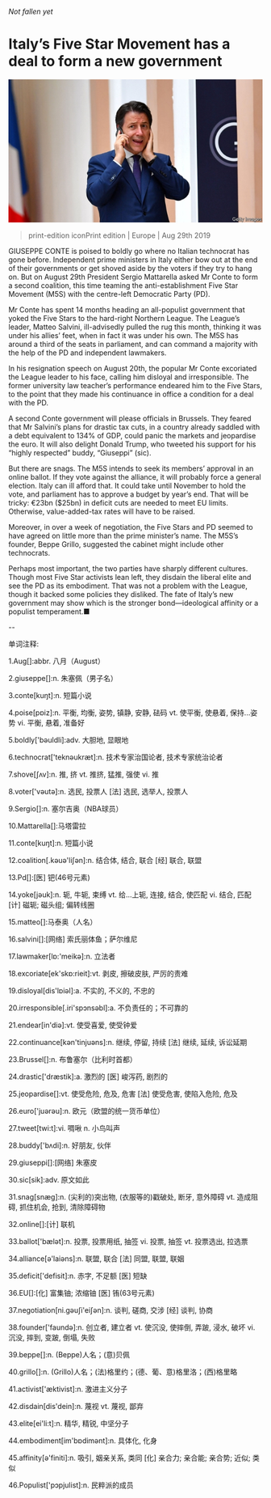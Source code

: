 ###### Not fallen yet

# Italy’s Five Star Movement has a deal to form a new government 

![image](images/20190831_eup002.jpg) 

> print-edition iconPrint edition | Europe | Aug 29th 2019 

GIUSEPPE CONTE is poised to boldly go where no Italian technocrat has gone before. Independent prime ministers in Italy either bow out at the end of their governments or get shoved aside by the voters if they try to hang on. But on August 29th President Sergio Mattarella asked Mr Conte to form a second coalition, this time teaming the anti-establishment Five Star Movement (M5S) with the centre-left Democratic Party (PD). 

Mr Conte has spent 14 months heading an all-populist government that yoked the Five Stars to the hard-right Northern League. The League’s leader, Matteo Salvini, ill-advisedly pulled the rug this month, thinking it was under his allies’ feet, when in fact it was under his own. The M5S has around a third of the seats in parliament, and can command a majority with the help of the PD and independent lawmakers. 

In his resignation speech on August 20th, the popular Mr Conte excoriated the League leader to his face, calling him disloyal and irresponsible. The former university law teacher’s performance endeared him to the Five Stars, to the point that they made his continuance in office a condition for a deal with the PD. 

A second Conte government will please officials in Brussels. They feared that Mr Salvini’s plans for drastic tax cuts, in a country already saddled with a debt equivalent to 134% of GDP, could panic the markets and jeopardise the euro. It will also delight Donald Trump, who tweeted his support for his “highly respected” buddy, “Giuseppi” (sic). 

But there are snags. The M5S intends to seek its members’ approval in an online ballot. If they vote against the alliance, it will probably force a general election. Italy can ill afford that. It could take until November to hold the vote, and parliament has to approve a budget by year’s end. That will be tricky: €23bn ($25bn) in deficit cuts are needed to meet EU limits. Otherwise, value-added-tax rates will have to be raised. 

Moreover, in over a week of negotiation, the Five Stars and PD seemed to have agreed on little more than the prime minister’s name. The M5S’s founder, Beppe Grillo, suggested the cabinet might include other technocrats. 

Perhaps most important, the two parties have sharply different cultures. Though most Five Star activists lean left, they disdain the liberal elite and see the PD as its embodiment. That was not a problem with the League, though it backed some policies they disliked. The fate of Italy’s new government may show which is the stronger bond—ideological affinity or a populist temperament.■ 

-- 

 单词注释:

1.Aug[]:abbr. 八月（August） 

2.giuseppe[]:n. 朱塞佩（男子名） 

3.conte[kuŋt]:n. 短篇小说 

4.poise[pɒiz]:n. 平衡, 均衡, 姿势, 镇静, 安静, 砝码 vt. 使平衡, 使悬着, 保持...姿势 vi. 平衡, 悬着, 准备好 

5.boldly['bәuldli]:adv. 大胆地, 显眼地 

6.technocrat['teknәukræt]:n. 技术专家治国论者, 技术专家统治论者 

7.shove[ʃʌv]:n. 推, 挤 vt. 推挤, 猛推, 强使 vi. 推 

8.voter['vәutә]:n. 选民, 投票人 [法] 选民, 选举人, 投票人 

9.Sergio[]:n. 塞尔吉奥（NBA球员） 

10.Mattarella[]:马塔雷拉 

11.conte[kuŋt]:n. 短篇小说 

12.coalition[.kәuә'liʃәn]:n. 结合体, 结合, 联合 [经] 联合, 联盟 

13.Pd[]:[医] 钯(46号元素) 

14.yoke[jәuk]:n. 轭, 牛轭, 束缚 vt. 给...上轭, 连接, 结合, 使匹配 vi. 结合, 匹配 [计] 磁轭; 磁头组; 偏转线圈 

15.matteo[]:马泰奥（人名） 

16.salvini[]:[网络] 索氏丽体鱼；萨尔维尼 

17.lawmaker[lɒ:'meikә]:n. 立法者 

18.excoriate[ek'skɒ:rieit]:vt. 剥皮, 擦破皮肤, 严厉的责难 

19.disloyal[dis'lɒiәl]:a. 不实的, 不义的, 不忠的 

20.irresponsible[.iri'spɔnsәbl]:a. 不负责任的；不可靠的 

21.endear[in'diә]:vt. 使受喜爱, 使受钟爱 

22.continuance[kәn'tinjuәns]:n. 继续, 停留, 持续 [法] 继续, 延续, 诉讼延期 

23.Brussel[]:n. 布鲁塞尔（比利时首都） 

24.drastic['dræstik]:a. 激烈的 [医] 峻泻药, 剧烈的 

25.jeopardise[]:vt. 使受危险, 危及, 危害 [法] 使受危害, 使陷入危险, 危及 

26.euro['juәrәu]:n. 欧元（欧盟的统一货币单位） 

27.tweet[twi:t]:vi. 啁啾 n. 小鸟叫声 

28.buddy['bʌdi]:n. 好朋友, 伙伴 

29.giuseppi[]:[网络] 朱塞皮 

30.sic[sik]:adv. 原文如此 

31.snag[snæg]:n. (尖利的)突出物, (衣服等的)戳破处, 断牙, 意外障碍 vt. 造成阻碍, 抓住机会, 抢到, 清除障碍物 

32.online[]:[计] 联机 

33.ballot['bælәt]:n. 投票, 投票用纸, 抽签 vi. 投票, 抽签 vt. 投票选出, 拉选票 

34.alliance[ә'laiәns]:n. 联盟, 联合 [法] 同盟, 联盟, 联姻 

35.deficit['defisit]:n. 赤字, 不足额 [医] 短缺 

36.EU[]:[化] 富集铀; 浓缩铀 [医] 铕(63号元素) 

37.negotiation[ni.gәuʃi'eiʃәn]:n. 谈判, 磋商, 交涉 [经] 谈判, 协商 

38.founder['faundә]:n. 创立者, 建立者 vt. 使沉没, 使摔倒, 弄跛, 浸水, 破坏 vi. 沉没, 摔到, 变跛, 倒塌, 失败 

39.beppe[]:n. (Beppe)人名；(意)贝佩 

40.grillo[]:n. (Grillo)人名；(法)格里约；(德、葡、意)格里洛；(西)格里略 

41.activist['æktivist]:n. 激进主义分子 

42.disdain[dis'dein]:n. 蔑视 vt. 蔑视, 鄙弃 

43.elite[ei'li:t]:n. 精华, 精锐, 中坚分子 

44.embodiment[im'bɒdimәnt]:n. 具体化, 化身 

45.affinity[ә'finiti]:n. 吸引, 姻亲关系, 类同 [化] 亲合力; 亲合能; 亲合势; 近似; 类似 

46.Populist['pɔpjulist]:n. 民粹派的成员 

